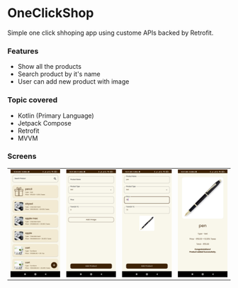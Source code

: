 # OneClickShop

Simple one click shhoping app using custome APIs backed by Retrofit.


### Features
- Show all the products 
- Search product by it's name
- User can add new product with image

### Topic covered
- Kotlin (Primary Language)
- Jetpack Compose
- Retrofit
- MVVM

### Screens
| | | | |
|:----:|:----:|:----:|:---:|
| <img alt="SS_1" src="https://github.com/meetkparmar/OneClickShop/blob/main/Images/image1.jpg"> | <img alt="SS_2" src="https://github.com/meetkparmar/OneClickShop/blob/main/Images/image2.jpg"> | <img alt="SS_3" src="https://github.com/meetkparmar/OneClickShop/blob/main/Images/image3.jpg"> | <img alt="SS_4" src="https://github.com/meetkparmar/OneClickShop/blob/main/Images/image4.jpg"> | 

